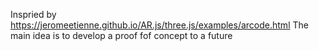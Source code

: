 Inspried by https://jeromeetienne.github.io/AR.js/three.js/examples/arcode.html 
The main idea is to develop a proof fof concept to a future 
